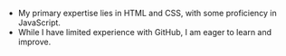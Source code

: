 - My primary expertise lies in HTML and CSS, with some proficiency in JavaScript.
- While I have limited experience with GitHub, I am eager to learn and improve.

